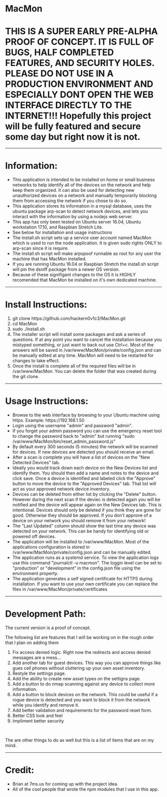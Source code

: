 # MacMon
<h1>THIS IS A SUPER EARLY PRE-ALPHA PROOF OF CONCEPT.  IT IS FULL OF BUGS, HALF COMPLETED FEATURES, AND SECURITY HOLES.  PLEASE DO NOT USE IN A PRODUCTION ENVIRONMENT AND ESPECIALLY DONT OPEN THE WEB INTERFACE DIRECTLY TO THE INTERNET!!!  Hopefully this project will be fully featured and secure some day but right now it is not.</h1>
<hr>

<h1>Information:</h1>
<ul>
  <li>This application is intended to be installed on home or small business networks to help identify all of the devices on the network and help keep them organized.  It can also be used for detecting new unauthorized devices on a network and manually temporarily blocking them from accessing the network if you chose to do so.</li>
  <li>This application stores its information in a mysql database, uses the ubuntu package arp-scan to detect network devices, and lets you interact with the information by using a nodejs web server.</li>
  <li>This app has only been tested on Ubuntu server 16.04, Ubuntu workstation 17.10, and Raspbian Stretch Lite.</li>
  <li>See below for installation and usage instructions</li>
  <li>The install.sh script sets up a service user account named MacMon which is used to run the node application.  It is given sudo rights ONLY to arp-scan since it is require.</li>
  <li>The install.sh script will make arpspoof runnable as root for any user the machine that has MacMon installed.</li>
  <li>If you are running Ubuntu 16.04 or Raspbian Stretch the install.sh script will pin the dsniff package from a newer OS version.</li>
  <li>Because of these signifigant changes to the OS it is HIGHLY recomended that MacMon be installed on it's own dedicated machine.</li>
</ul>
<hr>

<h1>Install Instructions:</h1>
<ol>
  <li>git clone https://github.com/hackern0v1c3/MacMon.git</li>
  <li>cd MacMon</li>
  <li>sudo ./install.sh</li>
  <li>The installer script will install some packages and ask a series of questions.  If at any point you want to cancel the installation because you mistyped something, or just want to back out use Ctrl+c.  Most of the answers will be saved in /var/www/MacMon/private/config.json and can be manually edited at any time.  MacMon will need to be restarted for changes to take effect.</li>
  <li>Once the install is complete all of the required files will be in /var/www/MacMon.  You can delete the folder that was created during the git clone.</li>
</ol>
<hr>

<h1>Usage Instructions:</h1>
<ul>
  <li>Browse to the web interface by browsing to your Ubuntu machine using https.  Example: https://192.168.1.50</li>
  <li>Login using the username "admin" and password "admin".</li>
  <li>If you forget your admin password you can use the emergency reset tool to change the password back to "admin" but running "sudo /var/www/MacMon/bin/reset_admin_password.js"</li>
  <li>By default every 300 seconds (5 minutes) the network will be scanned for devices.  If new devices are detected you should receive an email.</li>
  <li>After a scan is complete you will have a list of devices on the "New Detected Devices" tab.</li>
  <li>Ideally you would track down each device on the New Devices list and identify them.  You should then add a name and notes to the device and click save.  Once a device is identified and labeled click the "Approve" button to move the device to the "Approved Devices" tab.  That list will act as your approved network device inventory.</li>
  <li>Devices can be deleted from either list by clicking the "Delete" button.  However during the next scan if the deviec is detected again you will be notified and the device will appear again on the New Devices tab.  This is intentional.  Devices should only be deleted if you think they are gone for good.  Otherwise they should be approved.  If you don't approve of a device on your network you should remove it from your network!</li>
  <li>The "Last Updated" column should show the last time any device was detected on your network.  This can be handy for identifying old or powered off devices.</li>
  <li>The application will be installed to /var/www/MacMon.  Most of the applications configuration is stored in /var/www/MacMon/private/config.json and can be manually edited.</li>
  <li>The application runs as a systemd service.  To view the application logs use this command "journalctl -u macmon".  The loggin level can be set to "production" or "development" in the config.json file using the environment property.</li>
  <li>The application generates a self signed certificate for HTTPS during installation.  If you want to use your own certificate you can replace the files in /var/www/MacMon/private/certificates</li>
</ul>
<hr>

<h1>Development Path:</h1>
<p> The current version is a proof of concept.</p>
<p>The following list are features that I will be working on in the rough order that I plan on adding them</p>
<ol>
  <li>Fix access denied logic.  Right now the redirects and access denied messages are a mess...</li>
  <li>Add another tab for guest devices.  This way you can approve things like gues cell phones without cluttering up your own asset inventory.</li>
  <li>Restyle the settings page.</li>
  <li>Add the ability to create new asset types on the settigns page.</li>
  <li>Add a button to do nmap scanning against any device to collect more information.</li>
  <li>Add a button to block devices on the network.  This could be useful if a rogue device is detected and you want to block it from the network while you identify and remove it.</li>
  <li>Add better validation and requirements for the password reset form.</li>
  <li>Better CSS look and feel</li>
  <li>Impliment better security</li>
</ol>
<br>
<p>The are other things to do as well but this is a list of items that are on my mind.</p>
<hr>

<h1>Credit:</h1>
<ul>
  <li>Brian at 7ms.us for coming up with the project idea.</li>
  <li>All of the cool people that wrote the npm modules that I use in this app.</li>
